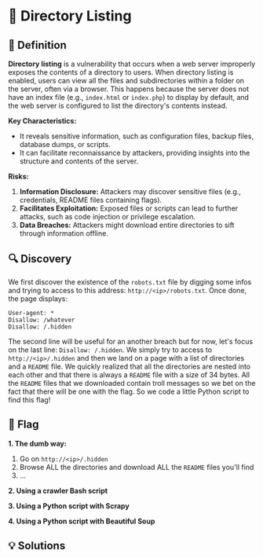 # 🧭 Directory Listing

## 📖 Definition

**Directory listing** is a vulnerability that occurs when a web server improperly exposes the contents of a directory to users. When directory listing is enabled, users can view all the files and subdirectories within a folder on the server, often via a browser. This happens because the server does not have an index file (e.g., `index.html` or `index.php`) to display by default, and the web server is configured to list the directory's contents instead.

**Key Characteristics:**

- It reveals sensitive information, such as configuration files, backup files, database dumps, or scripts.
- It can facilitate reconnaissance by attackers, providing insights into the structure and contents of the server.

**Risks:**

1. **Information Disclosure:** Attackers may discover sensitive files (e.g., credentials, README files containing flags).
2. **Facilitates Exploitation:** Exposed files or scripts can lead to further attacks, such as code injection or privilege escalation.
3. **Data Breaches:** Attackers might download entire directories to sift through information offline.

## 🔍 Discovery

We first discover the existence of the `robots.txt` file by digging some infos and trying to access to this address: `http://<ip>/robots.txt`. Once done, the page displays:

```Text
User-agent: *
Disallow: /whatever
Disallow: /.hidden
```

The second line will be useful for an another breach but for now, let's focus on the last line: `Disallow: /.hidden`. We simply try to access to `http://<ip>/.hidden` and then we land on a page with a list of directories and a `README` file. We quickly realized that all the directories are nested into each other and that there is always a `README` file with a size of 34 bytes. All the `README` files that we downloaded contain troll messages so we bet on the fact that there will be one with the flag. So we code a little Python script to find this flag!

## 🏁 Flag

**1. The dumb way:**

1. Go on `http://<ip>/.hidden`
2. Browse ALL the directories and download ALL the `README` files you'll find
3. ...

**2. Using a crawler Bash script**

**3. Using a Python script with Scrapy**

**4. Using a Python script with Beautiful Soup**

## 💡 Solutions



